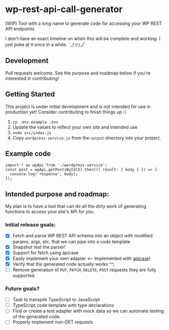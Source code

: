 # wp-rest-api-call-generator

[WIP] Tool with a long name to generate code for accessing your WP REST API endpoints

I don't have an exact timeline on when this will be complete and working. I just poke at it once in a while. ¯\_(ツ)\_/¯

## Development

Pull requests welcome. See the purpose and roadmap below if you're interested in contributing!

## Getting Started

This project is under initial development and is not intended for use in
production yet! Consider contributing to finish things up :)

1.  `cp .env.example .env`
2.  Update the values to reflect your own site and intended use
3.  `node src/index.js`
4.  Copy `wordpress-service.js` from the `output` directory into your project.

## Example code

```
import * as wpApi from './wordpress-service';
const post = wpApi.getPostsById(5).then(({ result: { body } }) => {
  console.log('response', body);
});
```

## Intended purpose and roadmap:

My plan is to have a tool that can do all the dirty work of generating functions to access your site's API for you.

### Initial release goals:

* [x] Fetch and parse WP REST API schema into an object with modified params, args, etc. that we can pipe into a code template
* [x] Snapshot test the parser!
* [x] Support for fetch using apicase
* [x] Easily implement your own adapter <-- Implemented with [apicase](https://kelin2025.gitbooks.io/apicase/content/anatomy/adapters.html)!
* [x] Verify that the generated code actually works ^^;
* [ ] Remove generation of `PUT`, `PATCH`, `DELETE`, `POST` requests they are fully supported.

### Future goals?

* [ ] Task to transpile TypeScript to JavaScript
* [ ] TypeScript code template with type declarations
* [ ] Find or create a test adapter with mock data so we can automate testing of the generated code.
* [ ] Properly implement non-GET requests
